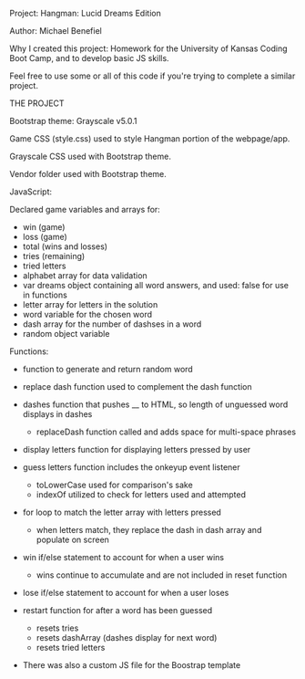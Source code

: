 Project: Hangman: Lucid Dreams Edition

Author: Michael Benefiel

Why I created this project: Homework for the University of Kansas Coding Boot Camp, and to develop basic JS skills.

Feel free to use some or all of this code if you're trying to complete a similar project.


THE PROJECT

Bootstrap theme: Grayscale v5.0.1

Game CSS (style.css) used to style Hangman portion of the webpage/app.

Grayscale CSS used with Bootstrap theme.

Vendor folder used with Bootstrap theme.


JavaScript:

Declared game variables and arrays for:

- win (game)
- loss (game)
- total (wins and losses)
- tries (remaining)
- tried letters
- alphabet array for data validation
- var dreams object containing all word answers, and used: false for use in   functions
- letter array for letters in the solution
- word variable for the chosen word
- dash array for the number of dashses in a word
- random object variable

Functions:
- function to generate and return random word

- replace dash function used to complement the dash function

- dashes function that pushes __ to HTML, so length of unguessed word         displays in dashes
  - replaceDash function called and adds space for multi-space phrases

- display letters function for displaying letters pressed by user

- guess letters function includes the onkeyup event listener 
  - toLowerCase used for comparison's sake
  - indexOf utilized to check for letters used and attempted

- for loop to match the letter array with letters pressed
  - when letters match, they replace the dash in dash array and populate on       screen

- win if/else statement to account for when a user wins
  - wins continue to accumulate and are not included in reset function

- lose if/else statement to account for when a user loses

- restart function for after a word has been guessed
  - resets tries
  - resets dashArray (dashes display for next word)
  - resets tried letters

- There was also a custom JS file for the Boostrap template


    